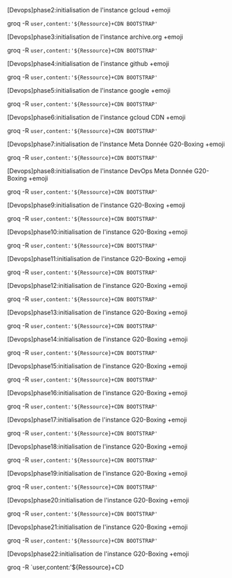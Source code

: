 [Devops]phase2:initialisation de l'instance gcloud +emoji 

groq -R `user,content:'${Ressource}+CDN BOOTSTRAP'` 

[Devops]phase3:initialisation de l'instance archive.org +emoji 

groq -R `user,content:'${Ressource}+CDN BOOTSTRAP'` 

[Devops]phase4:initialisation de l'instance github +emoji

groq -R `user,content:'${Ressource}+CDN BOOTSTRAP'` 

[Devops]phase5:initialisation de l'instance google +emoji

groq -R `user,content:'${Ressource}+CDN BOOTSTRAP'` 

[Devops]phase6:initialisation de l'instance gcloud CDN +emoji

groq -R `user,content:'${Ressource}+CDN BOOTSTRAP'` 

[Devops]phase7:initialisation de l'instance Meta Donnée G20-Boxing +emoji

groq -R `user,content:'${Ressource}+CDN BOOTSTRAP'` 

[Devops]phase8:initialisation de l'instance DevOps Meta Donnée G20-Boxing +emoji

groq -R `user,content:'${Ressource}+CDN BOOTSTRAP'` 

[Devops]phase9:initialisation de l'instance G20-Boxing +emoji

groq -R `user,content:'${Ressource}+CDN BOOTSTRAP'` 

[Devops]phase10:initialisation de l'instance G20-Boxing +emoji

groq -R `user,content:'${Ressource}+CDN BOOTSTRAP'` 

[Devops]phase11:initialisation de l'instance G20-Boxing +emoji

groq -R `user,content:'${Ressource}+CDN BOOTSTRAP'` 

[Devops]phase12:initialisation de l'instance G20-Boxing +emoji

groq -R `user,content:'${Ressource}+CDN BOOTSTRAP'` 

[Devops]phase13:initialisation de l'instance G20-Boxing +emoji

groq -R `user,content:'${Ressource}+CDN BOOTSTRAP'` 

[Devops]phase14:initialisation de l'instance G20-Boxing +emoji

groq -R `user,content:'${Ressource}+CDN BOOTSTRAP'` 

[Devops]phase15:initialisation de l'instance G20-Boxing +emoji

groq -R `user,content:'${Ressource}+CDN BOOTSTRAP'` 

[Devops]phase16:initialisation de l'instance G20-Boxing +emoji

groq -R `user,content:'${Ressource}+CDN BOOTSTRAP'` 

[Devops]phase17:initialisation de l'instance G20-Boxing +emoji

groq -R `user,content:'${Ressource}+CDN BOOTSTRAP'` 

[Devops]phase18:initialisation de l'instance G20-Boxing +emoji

groq -R `user,content:'${Ressource}+CDN BOOTSTRAP'` 

[Devops]phase19:initialisation de l'instance G20-Boxing +emoji

groq -R `user,content:'${Ressource}+CDN BOOTSTRAP'` 

[Devops]phase20:initialisation de l'instance G20-Boxing +emoji

groq -R `user,content:'${Ressource}+CDN BOOTSTRAP'` 

[Devops]phase21:initialisation de l'instance G20-Boxing +emoji

groq -R `user,content:'${Ressource}+CDN BOOTSTRAP'` 

[Devops]phase22:initialisation de l'instance G20-Boxing +emoji

groq -R `user,content:'${Ressource}+CD